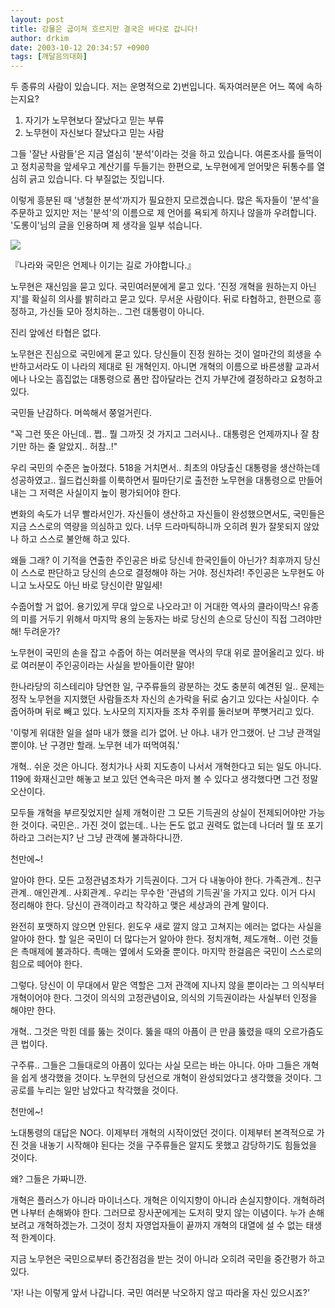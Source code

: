 ```yaml
---
layout: post
title: 강물은 굽이쳐 흐르지만 결국은 바다로 갑니다!
author: drkim
date: 2003-10-12 20:34:57 +0900
tags: [깨달음의대화]
---
```

두 종류의 사람이 있습니다. 저는 운명적으로 2)번입니다. 독자여러분은 어느 쪽에 속하는지요?

1) 자기가 노무현보다 잘났다고 믿는 부류  
2) 노무현이 자신보다 잘났다고 믿는 사람

그들 '잘난 사람들'은 지금 열심히 '분석'이라는 것을 하고 있습니다. 여론조사를 들먹이고 정치공학을 앞세우고 계산기를 두들기는 한편으로, 노무현에게 얻어맞은 뒤통수를 열심히 긁고 있습니다. 다 부질없는 짓입니다. 

이렇게 흥분된 때 '냉철한 분석'까지가 필요한지 모르겠습니다. 많은 독자들이 '분석'을 주문하고 있지만 저는 '분석'의 이름으로 제 언어를 욕되게 하지나 않을까 우려합니다. '도롱이'님의 글을 인용하며 제 생각을 일부 섞습니다. 


  ![](http://drkimz.com/technote/board/KDR/upimg/1065949038.jpg)


  『나라와 국민은 언제나 이기는 길로 가야합니다.』


노무현은 재신임을 묻고 있다. 국민여러분에게 묻고 있다. '진정 개혁을 원하는지 아닌지'를 확실히 의사를 밝히라고 묻고 있다. 무서운 사람이다. 뒤로 타협하고, 한편으로 흥정하고, 가신들 모아 정치하는.. 그런 대통령이 아니다. 

진리 앞에선 타협은 없다. 

노무현은 진심으로 국민에게 묻고 있다. 당신들이 진정 원하는 것이 얼마간의 희생을 수반하고서라도 이 나라의 제대로 된 개혁인지. 아니면 개혁의 이름으로 바른생활 교과서에나 나오는 흠집없는 대통령으로 폼만 잡아달라는 건지 가부간에 결정하라고 요청하고 있다. 

국민들 난감하다. 머쓱해서 쭝얼거린다. 

"꼭 그런 뜻은 아닌데.. 쩝.. 뭘 그까짓 것 가지고 그러시나.. 대통령은 언제까지나 잘 참기만 하는 줄 알았지.. 허참..!" 

우리 국민의 수준은 높아졌다. 518을 거치면서.. 최초의 야당출신 대통령을 생산하는데 성공하였고.. 월드컵신화를 이룩하면서 필마단기로 출전한 노무현을 대통령으로 만들어 내는 그 저력은 사실이지 높이 평가되어야 한다. 

변화의 속도가 너무 빨라서인가. 자신들이 생산하고 자신들이 완성했으면서도, 국민들은 지금 스스로의 역량을 의심하고 있다. 너무 드라마틱하니까 오히려 뭔가 잘못되지 않았나 하고 스스로 불안해 하고 있다. 

왜들 그래? 이 기적을 연출한 주인공은 바로 당신네 한국인들이 아닌가? 최후까지 당신이 스스로 판단하고 당신의 손으로 결정해야 하는 거야. 정신차려! 주인공은 노무현도 아니고 노사모도 아닌 바로 당신이란 말일세! 

수줍어할 거 없어. 용기있게 무대 앞으로 나오라고! 이 거대한 역사의 클라이막스! 유종의 미를 거두기 위해서 마지막 용의 눈동자는 바로 당신의 손으로 당신이 직접 그려야만 해! 두려운가? 

노무현이 국민의 손을 잡고 수줍어 하는 여러분을 역사의 무대 위로 끌어올리고 있다. 바로 여러분이 주인공이라는 사실을 받아들이란 말야! 

한나라당의 히스테리야 당연한 일, 구주류들의 광분하는 것도 충분히 예견된 일.. 문제는 정작 노무현을 지지했던 사람들조차 자신의 손가락을 뒤로 숨기고 있다는 사실이다. 수줍어하며 뒤로 빼고 있다. 노사모의 지지자들 조차 주위를 둘러보며 쭈뼛거리고 있다. 

'이렇게 위대한 일을 설마 내가 했을 리가 없어. 난 아냐. 내가 안그랬어. 난 그냥 관객일 뿐이야. 난 구경만 할래. 노무현 네가 떠먹여줘.'

개혁.. 쉬운 것은 아니다. 정치가나 사회 지도층이 나서서 개혁한다고 되는 일도 아니다. 119에 화재신고만 해놓고 보고 있던 연속극은 마저 볼 수 있다고 생각했다면 그건 정말 오산이다. 

모두들 개혁을 부르짖었지만 실제 개혁이란 그 모든 기득권의 상실이 전제되어야만 가능한 것이다. 국민은.. 가진 것이 없는데.. 나는 돈도 없고 권력도 없는데 나더러 뭘 또 포기하라고 그러는지? 난 그냥 관객에 불과하다니깐.

천만에~! 

알아야 한다. 모든 고정관념조차가 기득권이다. 그거 다 내놓아야 한다. 가족관계.. 친구관계.. 애인관계.. 사회관계.. 우리는 무수한 '관념의 기득권'을 가지고 있다. 이거 다시 정리해야 한다. 당신이 관객이라고 착각하고 맺은 세상과의 관계 말이다. 

완전히 포맷하지 않으면 안된다. 윈도우 새로 깔지 않고 고쳐지는 에러는 없다는 사실을 알아야 한다. 할 일은 국민이 더 많다는거 알아야 한다. 정치개혁, 제도개혁.. 이런 것들은 촉매제에 불과하다. 촉매는 옆에서 도와줄 뿐이다. 마지막 한걸음은 국민이 스스로의 힘으로 떼어야 한다.

그렇다. 당신이 이 무대에서 맡은 역할은 그저 관객에 지나지 않을 뿐이라는 그 의식부터 개혁이어야 한다. 그것이 의식의 고정관념이요, 의식의 기득권이라는 사실부터 인정을 해야만 한다. 

개혁.. 그것은 막힌 데를 뚫는 것이다. 뚫을 때의 아픔이 큰 만큼 뚫렸을 때의 오르가즘도 큰 법이다. 

구주류.. 그들은 그들대로의 아픔이 있다는 사실 모르는 바는 아니다. 아마 그들은 개혁을 쉽게 생각했을 것이다. 노무현의 당선으로 개혁이 완성되었다고 생각했을 것이다. 그 공로를 누리는 일만 남았다고 착각했을 것이다. 

천만에~! 

노대통령의 대답은 NO다. 이제부터 개혁의 시작이었던 것이다. 이제부터 본격적으로 가진 것을 내놓기 시작해야 된다는 것을 구주류들은 알지도 못했고 감당하기도 힘들었을 것이다. 

왜? 그들은 가짜니깐. 

개혁은 플러스가 아니라 마이너스다. 개혁은 이익지향이 아니라 손실지향이다. 개혁하려면 나부터 손해봐야 한다. 그러므로 장사꾼에게는 도저히 맞지 않는 이념이다. 누가 손해보려고 개혁하겠는가. 그것이 정치 자영업자들이 끝까지 개혁의 대열에 설 수 없는 태생적 한계이다. 

지금 노무현은 국민으로부터 중간점검을 받는 것이 아니라 오히려 국민을 중간평가 하고 있다. 

'자! 나는 이렇게 앞서 나갑니다. 국민 여러분 낙오하지 않고 따라올 자신 있으시죠?'